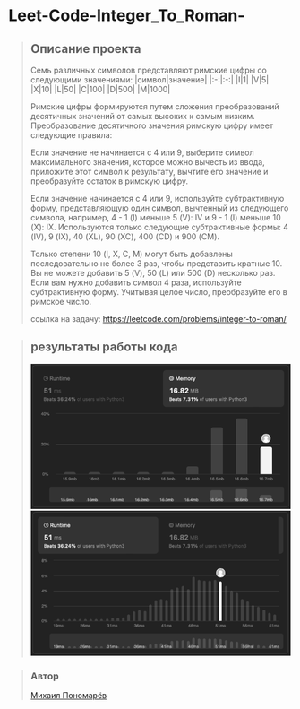 # Leet-Code-Integer_To_Roman-
>## Описание проекта
>Семь различных символов представляют римские цифры со следующими значениями:
>|символ|значение|
>|:-:|:-:|
>|I|1|
>|V|5|
>|X|10|
>|L|50|
>|C|100|
>|D|500|
>|M|1000|
>
>Римские цифры формируются путем сложения преобразований десятичных значений от самых высоких к самым низким. Преобразование десятичного значения римскую цифру имеет следующие правила:
>
>Если значение не начинается с 4 или 9, выберите символ максимального значения, которое можно вычесть из ввода, приложите этот символ к результату, вычтите его значение и преобразуйте остаток в римскую цифру.
>
>Если значение начинается с 4 или 9, используйте субтрактивную форму, представляющую один символ, вычтенный из следующего символа, например, 4 - 1 (I) меньше 5 (V): IV и 9 - 1 (I) меньше 10 (X): IX. Используются только следующие субтрактивные формы: 4 (IV), 9 (IX), 40 (XL), 90 (XC), 400 (CD) и 900 (CM).
>
>Только степени 10 (I, X, C, M) могут быть добавлены последовательно не более 3 раз, чтобы представить кратные 10. Вы не можете добавить 5 (V), 50 (L) или 500 (D) несколько раз. Если вам нужно добавить символ 4 раза, используйте субтрактивную форму.
>Учитывая целое число, преобразуйте его в римское число.
>
>ссылка на задачу: <https://leetcode.com/problems/integer-to-roman/>

>## результаты работы кода
>![потребление памяти](img/memory.png "потребление памяти")
>![время выполнения](img/runtime.png "время выполнения")


>### Автор
>[Михаил Пономарёв](https://github.com/bizarrol423)
